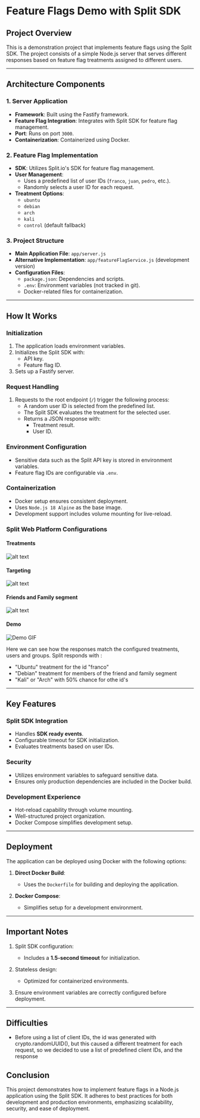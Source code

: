 # Feature Flags Demo with Split SDK

## Project Overview
This is a demonstration project that implements feature flags using the Split SDK. The project consists of a simple Node.js server that serves different responses based on feature flag treatments assigned to different users.

---

## Architecture Components

### 1. Server Application
- **Framework**: Built using the Fastify framework.
- **Feature Flag Integration**: Integrates with Split SDK for feature flag management.
- **Port**: Runs on port `3000`.
- **Containerization**: Containerized using Docker.

### 2. Feature Flag Implementation
- **SDK**: Utilizes Split.io's SDK for feature flag management.
- **User Management**:
  - Uses a predefined list of user IDs (`franco`, `juan`, `pedro`, etc.).
  - Randomly selects a user ID for each request.
- **Treatment Options**:
  - `ubuntu`
  - `debian`
  - `arch`
  - `kali`
  - `control` (default fallback)

### 3. Project Structure
- **Main Application File**: `app/server.js`
- **Alternative Implementation**: `app/featureFlagService.js` (development version)
- **Configuration Files**:
  - `package.json`: Dependencies and scripts.
  - `.env`: Environment variables (not tracked in git).
  - Docker-related files for containerization.

---

## How It Works

### Initialization
1. The application loads environment variables.
2. Initializes the Split SDK with:
   - API key.
   - Feature flag ID.
3. Sets up a Fastify server.

### Request Handling
1. Requests to the root endpoint (`/`) trigger the following process:
   - A random user ID is selected from the predefined list.
   - The Split SDK evaluates the treatment for the selected user.
   - Returns a JSON response with:
     - Treatment result.
     - User ID.

### Environment Configuration
- Sensitive data such as the Split API key is stored in environment variables.
- Feature flag IDs are configurable via `.env`.

### Containerization
- Docker setup ensures consistent deployment.
- Uses `Node.js 18 Alpine` as the base image.
- Development support includes volume mounting for live-reload.

### Split Web Platform Configurations

#### Treatments
![alt text](img/image.png)

#### Targeting
![alt text](img/image2.png)

#### Friends and Family segment

![alt text](img/image3.png)

#### Demo

![Demo GIF](img/demo.gif)

Here we can see how the responses match the configured treatments, users and groups.
Split responds with :
* "Ubuntu" treatment for the id "franco"
* "Debian" treatment for members of the friend and family segment
* "Kali" or "Arch" with 50% chance for othe id's

---

## Key Features

### Split SDK Integration
- Handles **SDK ready events**.
- Configurable timeout for SDK initialization.
- Evaluates treatments based on user IDs.

### Security
- Utilizes environment variables to safeguard sensitive data.
- Ensures only production dependencies are included in the Docker build.

### Development Experience
- Hot-reload capability through volume mounting.
- Well-structured project organization.
- Docker Compose simplifies development setup.

---

## Deployment

The application can be deployed using Docker with the following options:

1. **Direct Docker Build**:
   - Uses the `Dockerfile` for building and deploying the application.

2. **Docker Compose**:
   - Simplifies setup for a development environment.

---

## Important Notes

1. Split SDK configuration:
   - Includes a **1.5-second timeout** for initialization.

2. Stateless design:
   - Optimized for containerized environments.

3. Ensure environment variables are correctly configured before deployment.

---

## Difficulties
- Before using a list of client IDs, the id was generated with crypto.randomUUID(), but this caused a different treatment for each request, so we decided to use a list of predefined client IDs, and the response 

## Conclusion
This project demonstrates how to implement feature flags in a Node.js application using the Split SDK. It adheres to best practices for both development and production environments, emphasizing scalability, security, and ease of deployment.
